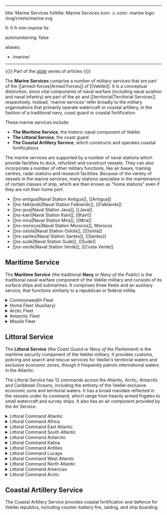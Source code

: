   ---
title: Marine Services
fulltitle: Marine Services
icon: ⚔️
color: marine
logo: /svg/crests/marine.svg

fi: fi fi-min-marine fis

autonumbering: false

aliases:
- /marine/
---
{{<note series>}}
 Part of the *[state](/state/)* series of articles
{{</note>}}

The <span class="fi fi-min-marine fis"></span> **Marine Services** comprise a number of military services that are part of the [[armed-forces|Armed Forces]] of [[Vekllei]]. It is a conceptual distinction, since vital components of naval warfare (including naval aviation and naval infantry) are part of the air and [[territorial|Territorial Services]] respectively. Instead, 'marine services' refer broadly to the military organisations that primarily operate watercraft or coastal artillery, in the fashion of a traditional navy, coast guard or coastal fortification.

These marine services include:

* **The Maritime Service**, the historic naval component of Vekllei
* **The Littoral Service**, the coast guard
* **The Coastal Artillery Service**, which constructs and operates coastal fortifications

The marine services are supported by a number of naval stations which provide facilities to dock, refurbish and construct vessels. They can also incorporate a number of other military functions, like air bases, training centres, radar stations and research facilities. Because of the variety of vessels in the marine services, many stations specialise in the maintenance of certain classes of ship, which are then known as "home stations" even if they are not their home port.

* [[ns-antigua|Naval Station Antigua]], [[Antigua]]
* [[ns-falklands|Naval Station Falklands]], [[Falklands]]
* [[ns-java|Naval Station Java]], [[Java]]
* [[ns-kairi|Naval Station Kairi]], [[Kairi]]
* [[ns-mira|Naval Station Mira]], [[Mira]]
* [[ns-morocos|Naval Station Morocos]], Morocos
* [[ns-oslola|Naval Station Oslola]], [[Oslola]]
* [[ns-santes|Naval Station Santes]], [[Santes]]
* [[ns-sude|Naval Station Sude]], [[Sude]]
* [[ns-verde|Naval Station Verde]], [[Costa Verde]]

## Maritime Service

The **Maritime Service** (the traditional **Navy** or *Navy of the Public*) is the traditional naval warfare component of the Vekllei military and consists of its surface ships and submarines. It comprises three fleets and an auxiliary service, that functions similarly to a republican or federal militia.

<details>
<summary>Commonwealth Fleet</summary>

The Commonwealth Fleet (*Sovereign/Federal Fleet*) of the Vekllei Maritime Service is the largest naval formation in Vekllei and is tasked with defence of the country's central corridor, a triangular area with points in [[Oslola]], [[Costa Verde]] and [[Summers]]. It is

* 5 Aircraft Carriers
  * 1 Supercarrier (flagship *CVN Veletia*)
  * 2 Fleet Carriers ([*Volcanic*](/volcanic-class/)-class)
  * 2 Helicopter Carriers
* 1 Battleship ([*Federal*](/federal-class/)-class *CVN Commonwealth*)
* 3 Battlecruisers
* 12 Cruisers
  * 2 Scout Cruisers
  * 2 Torpedo Cruisers
  * 6 Missile Cruisers ([*Nike*](/nike-class/)-class)
  * 2 Aircraft Cruisers ([*Prosperity*](/prosperity-class/)-class)
* 28 Destroyers
  * 6 Minelayers/Minesweepers ([*Hera*](/hera-class/)-class)
  * 20 Fleet Air Escort Destroyers ([*Baker*](/baker-class/) and [*Swordfish*](/swordfish-class/)-classes)
    * 2 Submarine Chaser Destroyers ([*Palm*](/palm-class/)-class)
* 32 Corvettes ([*Suffrage*](/suffrage-class/)-class)
* 8 Attack Submarines ([*Capricorn*](/capricorn-class/)-class)
</details>
<details>
<summary>Home Fleet (Auxiliary)</summary>

The Home Fleet (also *Auxiliary Fleet*) of the Commonwealth Maritime Service is an auxiliary fleet stationed across the 70 island city-states that make up the country. Each Vekllei city-state serves as a home port to a particular frigate. While they serve a ceremonial role, they are active warships that perform littoral maritime security duties and can be federalised into other fleets as necessary. The Home Fleet also consists of vessels with a multi-fleet or multipurpose role, and can be reassigned to other fleets as required.

* 82 Frigates
  * 70 [Aurora-Class Republic Warships](/stories/frigate/)
  * 5 Air Scout Frigates
  * 4 Anti-Submarine Warfare Frigates
  * 3 Guided Missile Frigates
* 2 Submarine Rescue Ships
* 4 Assault Ships
* 28 Landing Craft Vessels
* 1 Crane Ship
* 2 Minelayers
* 6 Minehunters
* 4 Naval Yachts
* 3 Amenities Ship
* 2 Ammunition Ship
* 2 Floating Dock
* 1 Troopship (+ 4 Auxiliary)
* 6 Naval Yachts
* 4 Accomodation Ships
* 2 Dispatch Ships
* 4 Nuclear Replenishment Ships
* 2 Replenishment Oilers
* 4 Gunboats
</details>

<details>
<summary>Arctic Fleet</summary>

* 1 Fleet Carrier
* 1 Battlecruiser
* 6 Cruisers
  * 4 Nuclear Icebreaker Cruisers
  * 2 Aircraft Cruisers ([*Prosperity*](/prosperity-class/)-class)
* 8 Destroyers
  * 4 Fleet Air Escort Destroyers ([*Baker*](/baker-class/)-class)
  * 3 Missile Destroyers
  * 1 Arsenal Destroyer
* 2 Patrol Boats
* 3 Attack Submarines
</details>

<details>
<summary>Antarctic Fleet</summary>

* 1 Fleet Carrier
* 1 Battlecruiser
* 4 Cruisers
  * 2 Nuclear Icebreaker Cruisers
  * 2 Aircraft Cruisers ([*Prosperity*](/prosperity-class/)-class)
* 12 Destroyers
  * 8 Fleet Air Escort Destroyers ([*Baker*](/baker-class/) and [*Swordfish*](/swordfish-class/)-classes)
  * 2 Missile Destroyers
  * 2 Arsenal Destroyer
* 2 Patrol Boats
* 2 Attack Submarines
</details>

<details>
<summary>Missile Fleet</summary>

* 2 Arsenal Ships
* 6 Ballistic Missile Submarines ([*Mantle*](/mantle-class/)-class)
</details>

## Littoral Service

The **Littoral Service** (the *Coast Guard* or *Navy of the Parliament*) is the maritime security component of the Vekllei military. It provides customs, policing and search and rescue services for Vekllei's territorial waters and exclusive economic zones, though it frequently patrols international waters in the Atlantic.

The Littoral Service has 12 commands across the Atlantic, Arctic, Antarctic and Caribbean Oceans, including the entirety of the Vekllei exclusive economic zone and territorial waters. It has a broad mandate reflected in the vessels under its command, which range from heavily armed frigates to small watercraft and survey ships. It also has an air component provided by the Air Service.

<details>
<summary>Littoral Command Atlantic</summary>
Regional Littoral Service command based at [[ns-verde|Naval Station Verde]].

**Customs Cutters**
* 1 Frigate Customs Cutter
* 2 Medium Customs Cutters
* 1 Search and Rescue Vessel
* 2 Fast Patrol Boats
* 2 Hovercraft Cutters

**Utility Vessels**
* 1 Seagoing Buoy Tender
* 1 Coastal Buoy Tender
* 1 Coastal Construction Tender
* 1 Harbour Tugboat
</details>

<details>
<summary>Littoral Command Africa</summary>
Regional Littoral Service command based at [[ns-morocos|Naval Station Morocos]].

**Customs Cutters**
* 2 Medium Customs Cutters

**Utility Vessels**
* 1 Medium Ocean Tugboat
</details>
<details>
<summary>Littoral Command East Atlantic</summary>
Regional Littoral Service command based at [[ns-java|Naval Station Java]].

**Customs Cutters**
* 1 Medium Customs Cutter
* 2 [*Municipal*](/municipal-class/)-class Fast Response Hydrofoils [[Java]] [[Annobon]]
* 2 [*Wake*](/wake-class/)-class Patrol Motor Launches [[Annobon]] [[Principe]]

**Utility Vessels**

* 1 Coastal Buoy Tender
* 1 Coastal Construction Tender
</details>

<details>
<summary>Littoral Command South Atlantic</summary>
Regional Littoral Service command based at [[ns-santes|Naval Station Santes]] in the republic of [[Santes]].

The command serves as a staging base for search-and-rescue efforts in the middle South Atlantic, but also monitors shipping and fishing activities in the area around the Vekllei exclusive economic zone.

**Customs Cutters**
* 1 Frigate Customs Cutter
* 2 Search and Rescue Vessels
* 1 Fast Patrol Boat

**Utility Vessels**
* 1 Coastal Buoy Tender
</details>

<details>
<summary>Littoral Command Antarctic</summary>
Regional Littoral Service command based in the [[Falklands]] and [[Sude]].

It is headquartered at [[ns-falklands|Naval Station Falklands]] with an auxiliary naval station at [[ns-sude|Naval Station Sude]].

**Customs Cutters**
* 1 Frigate Customs Cutter
* 4 Medium Customs Cutters
* 4 [*Municipal*](/municipal-class/)-class Fast Response Hydrofoils [[Falklands]] [[Sude]] [[Santes]] [[Helena]]
* 1 [*Wake*](/wake-class/)-class Patrol Motor Launch [[Sude]]

**Utility Vessels**
* 1 Harbour Tugboat

**Icebreakers**
* 1 Heavy Icebreaker

**Survey & Auxiliary Ships**
* 1 Hydrographic Survey Ship
</details>

<details>
<summary>Littoral Command Kalina</summary>
Regional Littoral Service command based at [[ns-kairi|Naval Station Kairi]] in the republic of [[Kairi]]. It has a major auxiliary base at [[ns-antigua|Naval Station Antigua]] in [[Antigua]]

Most of the naval policing in the [[kalina|Commonwealth Kalina]] is expended in anti-piracy, anti-narcotics and border control operations. The western edge of Kairi is just 10km or so off the coast of Venezuala, and the republic receives considerable numbers of migrants each year. The littoral command intercepts and processes a number of migrant boats each month.

**Customs Cutters**
* 1 Frigate Customs Cutter
* 2 Medium Customs Cutters
* 1 Search and Rescue Vessel
* 4 [*Municipal*](/municipal-class/)-class Fast Response Hydrofoils [[Kairi]] [[Barbados]] [[Virgin]] [[Aloi]]
* 1 Air Cutter
* 2 [*Wake*](/wake-class/)-class Patrol Motor Launches [[Grenadines]] [[Anguilla]]
* 1 Search and Rescue Vessels
* 3 Hovercraft Cutters

**Utility Vessels**
* 1 Seagoing Buoy Tender
* 2 Coastal Buoy Tender
* 1 Coastal Construction Tender
* 2 River Tenders
* 2 Harbour Tugboats
</details>

<details>
<summary>Littoral Command Antilles</summary>
Regional Littoral Service command based at the capital port in the [[Caimanas]]. The local harbours in the ABC islands also have a handful of small vessels, mostly employed in border policing and anti-narcotics operations.

**Customs Cutters**
* 3 [*Municipal*](/municipal-class/)-class Fast Response Hydrofoils [[Aruba]] [[Caimanas]]
* 1 [*Wake*](/wake-class/)-class Patrol Motor Launch [[Caimanas]]
* 4 Hovercraft Cutters [[Aruba]] [[Bonaire]] [[Curacao]]

**Utility Vessels**
* 1 Coastal Buoy Tender [[Aruba]]
* 1 River Tender [[Aruba]]
* 1 Harbour Tugboat [[Curacao]]

</details>

<details>
<summary>Littoral Command Lucaya</summary>
Regional Littoral Service command based at Nema. The primary concern of the command is smuggling, migration and drug running originating from neighbouring Caribbean islands and Florida.

**Customs Cutters**
* 1 Medium Customs Cutter
* 3 [*Municipal*](/municipal-class/)-class Fast Response Hydrofoils [[Bahama]] [[Habacoa]] [[Caicos]]
* 1 Fast Patrol Boats
* 3 [*Wake*](/wake-class/)-class Patrol Motor Launches [[Bahama]] [[Curateo]] [[Caicos]]
* 6 Hovercraft Cutters

**Utility Vessels**
* 1 Coastal Buoy Tender
* 2 River Tenders
* 1 Harbour Tugboat
</details>
<details>
<summary>Littoral Command West Atlantic</summary>
Regional Littoral Service command based at [[Summers]].

**Customs Cutters**
* 1 Medium Customs Cutter
* 2 [*Municipal*](/municipal-class/)-class Fast Response Hydrofoils [[Summers]]
* 1 Search and Rescue Vessel
* 1 Fast Patrol Boat

**Utility Vessels**
* 1 Medium Ocean Tugboat

**Survey & Auxiliary Ships**
* 1 Hydrographic Survey Ship
</details>
<details>
<summary>Littoral Command North Atlantic</summary>
Regional Littoral Service command based in [[Oslola]], [[Aismious]], [[Demon]] and [[Hetland]].

Its headquarters are in [[ns-oslola|Naval Station Oslola]]. Its primary concerns are illegal fishing, search and rescue for transatlantic traffic, and resource disputes near [[Hetland]].

**Customs Cutters**
* 2 Frigate Customs Cutters
* 6 Medium Customs Cutters
* 2 [*Municipal*](/municipal-class/)-class Fast Response Hydrofoils [[Oslola]] [[Aismious]]
* 1 Air Cutter
* 1 [*Wake*](/wake-class/)-class Patrol Motor Launch [[Hetland]]
* 2 Search and Rescue Vessels
* 1 Fast Patrol Boat
* 1 Hovercraft Cutters

**Utility Vessels**
* 1 Seagoing Buoy Tender
* 2 Coastal Buoy Tenders
* 1 Coastal Construction Tender
* 1 Large Ocean Tugboat
* 4 Harbour Tugboats

**Icebreakers**
* 1 Heavy Icebreaker
</details>

<details>
<summary>Littoral Command Americas</summary>
Regional Littoral Service command based at [[Kala]].

**Customs Cutters**
* 1 Medium Customs Cutter
* 2 [*Wake*](/wake-class/)-class Patrol Motor Launches [[Kala]]
* 1 Search and Rescue Vessel
* 2 Fast Patrol Boats

**Utility Vessels**
* 1 Seagoing Buoy Tender
* 1 Coastal Buoy Tender

**Icebreakers**
* 1 Heavy Icebreaker
</details>

<details>
<summary>Littoral Command Arctic</summary>
Regional Littoral Service command based at [[Helvasia]]. Helvasia has ongoing resource disputes with the Soviet Union, and frequent patrols are a means

**Customs Cutters**
* 1 Medium Customs Cutter
* 1 [*Wake*](/wake-class/)-class Patrol Motor Launch [[Helvasia]]
* 1 Search and Rescue Vessel
* 1 Hovercraft Cutter

**Utility Vessels**
* 1 Seagoing Buoy Tender

**Icebreakers**
* 1 Heavy Icebreaker
* 1 Ice-strengthened Oiler
</details>

## Coastal Artillery Service

The Coastal Artillery Service provides coastal fortification and defence for Vekllei republics, including counter-battery fire, raiding, and ship boarding.